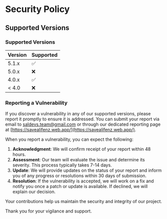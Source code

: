 # Security Policy

## Supported Versions


### Supported Versions

| Version | Supported          |
| ------- | ------------------ |
| 5.1.x   | :white_check_mark: |
| 5.0.x   | :x:                |
| 4.0.x   | :white_check_mark: |
| < 4.0   | :x:                |

### Reporting a Vulnerability

If you discover a vulnerability in any of our supported versions, please report it promptly to ensure it is addressed. You can submit your report via email to [saldevs.team@gmail.com](mailto:saldevs.team@gmail.com) or through our dedicated reporting page at [https://savealifenz.web.app/](https://savealifenz.web.app/).

When you report a vulnerability, you can expect the following:

1. **Acknowledgment**: We will confirm receipt of your report within 48 hours.
2. **Assessment**: Our team will evaluate the issue and determine its severity. This process typically takes 7-14 days.
3. **Update**: We will provide updates on the status of your report and inform you of any progress or resolutions within 30 days of submission.
4. **Resolution**: If the vulnerability is accepted, we will work on a fix and notify you once a patch or update is available. If declined, we will explain our decision.

Your contributions help us maintain the security and integrity of our project. 

Thank you for your vigilance and support.

